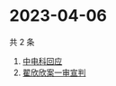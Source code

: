 # 2023-04-06

共 2 条

<!-- BEGIN -->
<!-- 最后更新时间 Thu Apr 06 2023 07:02:23 GMT+0800 (China Standard Time) -->

1. [中电科回应](https://www.zhihu.com/search?q=中电科回应)
1. [翟欣欣案一审宣判](https://www.zhihu.com/search?q=翟欣欣案一审宣判)

<!-- END -->
